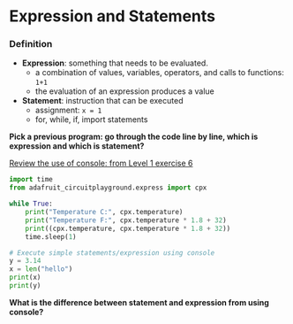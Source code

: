# Expression and Statements

### Definition

- **Expression**: something that needs to be evaluated.
  - a combination of values, variables, operators, and calls to functions: `1+1`
  - the evaluation of an expression produces a value
- **Statement**: instruction that can be executed
  - assignment: `x = 1`
  - for, while, if, import statements

**Pick a previous program: go through the code line by line, which is expression and which is statement?**

[Review the use of console: from Level 1 exercise 6](https://github.com/mimiflynn/makerspace/blob/master/Level%201%20-%20Intro%20to%20CPX/6-temperature/main.py)

```python
import time
from adafruit_circuitplayground.express import cpx

while True:
    print("Temperature C:", cpx.temperature)
    print("Temperature F:", cpx.temperature * 1.8 + 32)
    print((cpx.temperature, cpx.temperature * 1.8 + 32))
    time.sleep(1)

```

```python
# Execute simple statements/expression using console
y = 3.14
x = len("hello")
print(x)
print(y)
```

**What is the difference between statement and expression from using console?**
